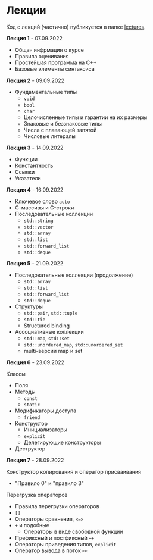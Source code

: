 # Лекции

Код с лекций (частично) публикуется в папке [lectures](/lectures).

**Лекция 1** - 07.09.2022
- Общая инфрмация о курсе
- Правила оценивания
- Простейшая программа на C++
- Базовые элементы синтаксиса

**Лекция 2** - 09.09.2022
- Фундаментальные типы
  - `void`
  - `bool`
  - `char`
  - Целочисленные типы и гарантии на их размеры
  - Знаковые и беззнаковые типы
  - Числа с плавающей запятой
  - Числовые литералы

**Лекция 3** - 14.09.2022
- Функции
- Константность
- Ссылки
- Указатели

**Лекция 4** - 16.09.2022
- Ключевое слово `auto`
- С-массивы и C-строки
- Последовательные коллекции
  - `std::string`
  - `std::vector`
  - `std::array`
  - `std::list`
  - `std::forward_list`
  - `std::deque`

**Лекция 5** - 21.09.2022
- Последовательные коллекции (продолжение)
  - `std::array`
  - `std::list`
  - `std::forward_list`
  - `std::deque`
- Структуры
  - `std::pair`, `std::tuple`
  - `std::tie`
  - Structured binding
- Ассоциативные коллекции
  - `std::map`, `std::set`
  - `std::unordered_map`, `std::unordered_set`
  - multi-версии map и set

**Лекция 6** - 23.09.2022

Классы
- Поля
- Методы
  - `const`
  - `static`
- Модификаторы доступа
  - `friend`
- Конструктор
  - Инициализаторы
  - `explicit`
  - Делегирующие конструкторы
- Деструктор

**Лекция 7** - 28.09.2022

Конструктор копирования и оператор присваивания
- "Правило 0" и "правило 3"

Перегрузка операторов
- Правила перегрузки операторов
- `[]`
- Операторы сравнения, `<=>`
- `+` и подобные
  - Операторы в виде свободной функции
- Префиксный и постфиксный `++`
- Операторы приведения типов, `explicit`
- Оператор вывода в поток `<<`
